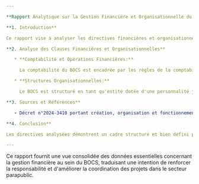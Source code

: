 ```yaml
---

**Rapport Analytique sur la Gestion Financière et Organisationnelle du BOCS**

**1. Introduction**

Ce rapport vise à analyser les directives financières et organisationnelles mises en œuvre au sein du Bureau Opérationnel de Coordination et de Suivi des Projets et Programmes (BOCS), conformément au décret n°2024-3410. Il explore les similarités et dissidences au sein des clauses relatives au contrôle financier, ainsi que leur impact sur le fonctionnement du BOCS. Toutes les données analysées ont été extraites des documents officiels, principalement des décrets et lois pertinents tel que spécifié par les sources.

**2. Analyse des Clauses Financières et Organisationnelles**

   * **Comptabilité et Opérations Financières:**

     La comptabilité du BOCS est encadrée par les règles de la comptabilité publique. Selon l'article 14 de **DECRET-n2024-3410-PORTANT-CREATION-ET-FIANT-LES-REGLES-DORGANISATION-ET-DE-FONCTIONNEMENT-DU-BOCS.pdf**, les opérations financières et comptables du BOCS sont gérées par un agent comptable désigné par arrêté du Ministre des Finances. Cet agent est administrativement responsable devant le Directeur Général du BOCS. Ce système assure la conformité aux directives comptables établies et renforce la transparence des opérations financières.

   * **Structures Organisationnelles:**

     Le BOCS est structuré en tant qu'entité dotée d'une personnalité juridique et d'une autonomie de gestion, tel que stipulé dans le décret susmentionné. Il opère sous la supervision technique du Premier ministre et la supervision financière du ministère chargé des Finances. Cette structure organisationnelle vise à garantir une coordination efficace et un suivi rigoureux des projets et programmes sous la responsabilité du BOCS.

**3. Sources et Références**

   - Décret n°2024-3410 portant création, organisation et fonctionnement du BOCS. Contenu source: **pages 7**, **déposé dans la bibliothèque interne sous hash binaire: 8084211064494343891**.

**4. Conclusion**

Les directives analysées démontrent un cadre structuré et bien défini pour la gestion financière et organisationnelle du BOCS. En appliquant strictement les règles de la comptabilité publique et en fonctionnant sous des structures de supervision claires, le BOCS cherche à atteindre une efficacité opérationnelle maximale, tout en assurant la transparence de ses activités financières. Cette approche soutient les objectifs stratégiques du bureau dans le suivi des projets nationaux.

---
```


Ce rapport fournit une vue consolidée des données essentielles concernant la gestion financière au sein du BOCS, traduisant une intention de renforcer la responsabilité et d'améliorer la coordination des projets dans le secteur parapublic.